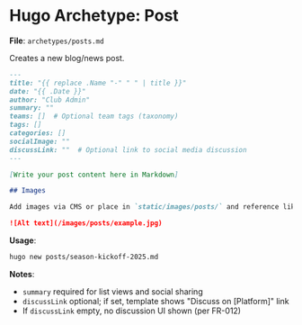# Hugo Archetype: Post

**File**: `archetypes/posts.md`

Creates a new blog/news post.

```markdown
---
title: "{{ replace .Name "-" " " | title }}"
date: "{{ .Date }}"
author: "Club Admin"
summary: ""
teams: []  # Optional team tags (taxonomy)
tags: []
categories: []
socialImage: ""
discussLink: ""  # Optional link to social media discussion
---

[Write your post content here in Markdown]

## Images

Add images via CMS or place in `static/images/posts/` and reference like:

![Alt text](/images/posts/example.jpg)
```

**Usage**:

```bash
hugo new posts/season-kickoff-2025.md
```

**Notes**:

- `summary` required for list views and social sharing
- `discussLink` optional; if set, template shows "Discuss on [Platform]" link
- If `discussLink` empty, no discussion UI shown (per FR-012)
